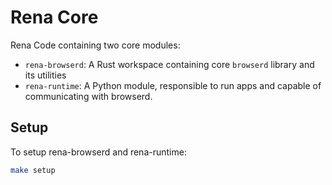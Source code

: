 # Rena Core

Rena Code containing two core modules:

- `rena-browserd`: A Rust workspace containing core `browserd` library and its utilities
- `rena-runtime`: A Python module, responsible to run apps and capable of communicating with browserd.

## Setup

To setup rena-browserd and rena-runtime:

```bash
make setup
```